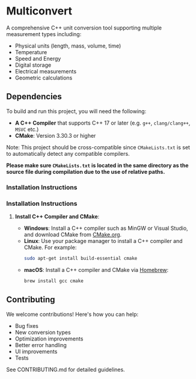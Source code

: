 # Multiconvert
A comprehensive C++ unit conversion tool supporting multiple measurement types including:
- Physical units (length, mass, volume, time)
- Temperature
- Speed and Energy
- Digital storage
- Electrical measurements
- Geometric calculations

## Dependencies

To build and run this project, you will need the following:

- **A C++ Compiler** that supports C++ 17 or later (e.g. `g++`, `clang/clang++`, `MSVC` etc.)
- **CMake**: Version 3.30.3 or higher

Note: This project should be cross-compatible since `CMakeLists.txt` is set to automatically detect any compatible compilers.

**Please make sure `CMakeLists.txt` is located in the same directory as the source file during compilation due to the use of relative paths.**

### Installation Instructions

### Installation Instructions

1. **Install C++ Compiler and CMake**:

   - **Windows**: Install a C++ compiler such as MinGW or Visual Studio, and download CMake from [CMake.org](https://cmake.org/download/).
   - **Linux**: Use your package manager to install a C++ compiler and CMake. For example:
     ```bash
     sudo apt-get install build-essential cmake
     ```
   - **macOS**: Install a C++ compiler and CMake via [Homebrew](https://brew.sh/):
     ```bash
     brew install gcc cmake
     ```

## Contributing
We welcome contributions! Here's how you can help:
- Bug fixes
- New conversion types
- Optimization improvements
- Better error handling
- UI improvements
- Tests

See CONTRIBUTING.md for detailed guidelines.
